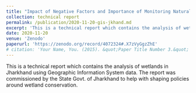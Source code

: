 ```yaml
---
title: "Impact of Negative Factors and Importance of Monitoring Natural Wetland Ecosystems in Jharkhand: A Report"
collection: technical report
permalink: /publication/2020-11-20-gis-jkhand.md
excerpt: 'This is a technical report which contains the analysis of wetlands in Jharkhand using Geographic Information System data. The report was commissioned by the State Govt. of Jharkhand to help with shaping policies around wetland conservation.'
date: 2020-11-20
venue: 'Zenodo'
paperurl: 'https://zenodo.org/record/4072324#.X7zVyGgzZhE' 
# citation: 'Your Name, You. (2015). &quot;Paper Title Number 3.&quot; <i>Journal 1</i>. 1(3).'
---
```

This is a technical report which contains the analysis of wetlands in Jharkhand using Geographic Information System data. The report was commissioned by the State Govt. of Jharkhand to help with shaping policies around wetland conservation.
